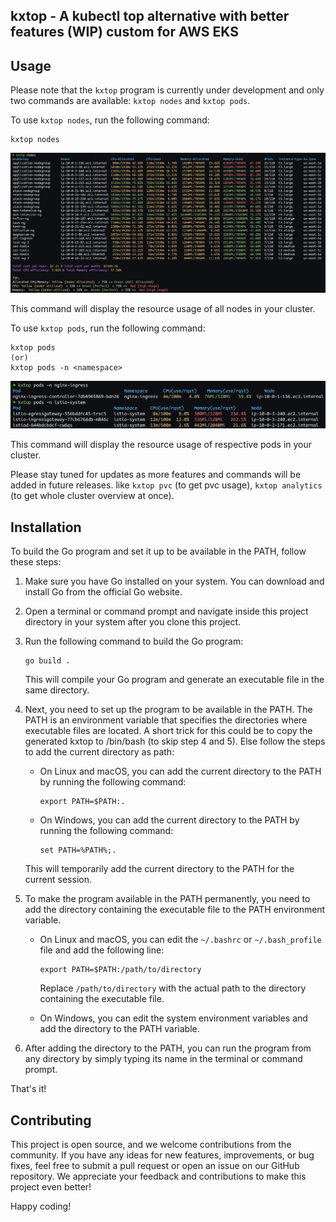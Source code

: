 ## kxtop - A kubectl top alternative with better features (WIP) custom for AWS EKS
## Usage
Please note that the `kxtop` program is currently under development and only two commands are available: `kxtop nodes` and `kxtop pods`. 

To use `kxtop nodes`, run the following command:
```
kxtop nodes
```
![kxtop nodes](images/kxtop_nodes.png)

This command will display the resource usage of all nodes in your cluster.

To use `kxtop pods`, run the following command:
```
kxtop pods
(or)
kxtop pods -n <namespace>
```
![kxtop pods](images/kxtop_pods.png)

This command will display the resource usage of respective pods in your cluster.

Please stay tuned for updates as more features and commands will be added in future releases. like `kxtop pvc` (to get pvc usage), `kxtop analytics` (to get whole cluster overview at once).

## Installation

To build the Go program and set it up to be available in the PATH, follow these steps:

1. Make sure you have Go installed on your system. You can download and install Go from the official Go website.

2. Open a terminal or command prompt and navigate inside this project directory in your system after you clone this project.

3. Run the following command to build the Go program:

    ```
    go build .
    ```

    This will compile your Go program and generate an executable file in the same directory.

4. Next, you need to set up the program to be available in the PATH. The PATH is an environment variable that specifies the directories where executable files are located. A short trick for this could be to copy the generated kxtop to /bin/bash (to skip step 4 and 5). Else follow the steps to add the current directory as path:

    - On Linux and macOS, you can add the current directory to the PATH by running the following command:

      ```
      export PATH=$PATH:.
      ```

    - On Windows, you can add the current directory to the PATH by running the following command:

      ```
      set PATH=%PATH%;.
      ```

    This will temporarily add the current directory to the PATH for the current session.

5. To make the program available in the PATH permanently, you need to add the directory containing the executable file to the PATH environment variable.

    - On Linux and macOS, you can edit the `~/.bashrc` or `~/.bash_profile` file and add the following line:

      ```
      export PATH=$PATH:/path/to/directory
      ```

      Replace `/path/to/directory` with the actual path to the directory containing the executable file.

    - On Windows, you can edit the system environment variables and add the directory to the PATH variable.

6. After adding the directory to the PATH, you can run the program from any directory by simply typing its name in the terminal or command prompt.

That's it!

## Contributing
This project is open source, and we welcome contributions from the community. If you have any ideas for new features, improvements, or bug fixes, feel free to submit a pull request or open an issue on our GitHub repository. We appreciate your feedback and contributions to make this project even better!

Happy coding!